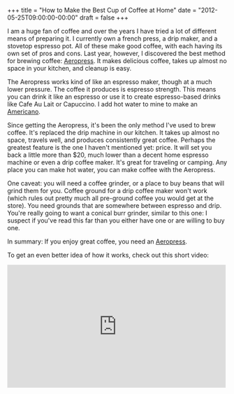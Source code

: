 +++
title = "How to Make the Best Cup of Coffee at Home"
date = "2012-05-25T09:00:00-00:00"
draft = false
+++

I am a huge fan of coffee and over the years I have tried a lot of
different means of preparing it. I currently own a french press, a drip
maker, and a stovetop espresso pot. All of these make good coffee, with
each having its own set of pros and cons. Last year, however, I
discovered the best method for brewing coffee:
[Aeropress](http://www.amazon.com/Aerobie-AeroPress-Coffee-Espresso-Maker/dp/B0047BIWSK/).
It makes delicious coffee, takes up almost no space in your kitchen, and
cleanup is easy.

The Aeropress works kind of like an espresso maker, though at a much
lower pressure. The coffee it produces is espresso strength. This means
you can drink it like an espresso or use it to create espresso-based
drinks like Cafe Au Lait or Capuccino. I add hot water to mine to make
an [Americano](http://en.wikipedia.org/wiki/CaffÃ¨_Americano).

Since getting the Aeropress, it's been the only method I've used to brew
coffee. It's replaced the drip machine in our kitchen. It takes up
almost no space, travels well, and produces consistently great coffee.
Perhaps the greatest feature is the one I haven't mentioned yet: price.
It will set you back a little more than \$20, much lower than a decent
home espresso machine or even a drip coffee maker. It's great for
traveling or camping. Any place you can make hot water, you can make
coffee with the Aeropress.

One caveat: you will need a coffee grinder, or a place to buy beans that
will grind them for you. Coffee ground for a drip coffee maker won't
work (which rules out pretty much all pre-ground coffee you would get at
the store). You need grounds that are somewhere between espresso and
drip. You're really going to want a conical burr grinder, similar to
this one: I suspect if you've read this far than you either have one or
are willing to buy one.

In summary: If you enjoy great coffee, you need an
[Aeropress](http://www.amazon.com/Aerobie-AeroPress-Coffee-Espresso-Maker/dp/B0047BIWSK/).

To get an even better idea of how it works, check out this short video:

<iframe src="http://player.vimeo.com/video/40980282" width="500" height="281" frameborder="0"  webkitAllowFullScreen mozallowfullscreen allowFullScreen>
</iframe>


